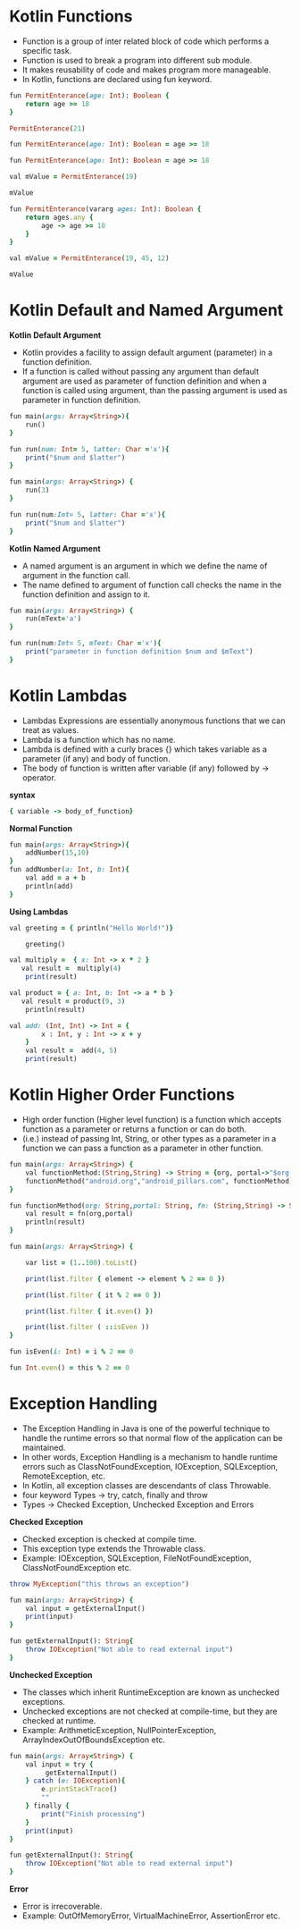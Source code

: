# Kotlin Functions

- Function is a group of inter related block of code which performs a specific task. 
- Function is used to break a program into different sub module. 
- It makes reusability of code and makes program more manageable.
- In Kotlin, functions are declared using fun keyword.

```ruby
fun PermitEnterance(age: Int): Boolean {
    return age >= 18
}

PermitEnterance(21)
```

```ruby
fun PermitEnterance(age: Int): Boolean = age >= 18
```

```ruby
fun PermitEnterance(age: Int): Boolean = age >= 18

val mValue = PermitEnterance(19)

mValue
```

```ruby
fun PermitEnterance(vararg ages: Int): Boolean { 
    return ages.any {
        age -> age >= 18
    }
} 

val mValue = PermitEnterance(19, 45, 12)

mValue
```

# Kotlin Default and Named Argument

__Kotlin Default Argument__

- Kotlin provides a facility to assign default argument (parameter) in a function definition.
- If a function is called without passing any argument than default argument are used as parameter of function definition and when a function is called using argument, than the passing argument is used as parameter in function definition.

```ruby
fun main(args: Array<String>){
    run()
}

fun run(num: Int= 5, latter: Char ='x'){
    print("$num and $latter")
}
```

```ruby
fun main(args: Array<String>) {  
    run(3)  
}  

fun run(num:Int= 5, latter: Char ='x'){  
    print("$num and $latter")  
}  
```

__Kotlin Named Argument__

- A named argument is an argument in which we define the name of argument in the function call. 
- The name defined to argument of function call checks the name in the function definition and assign to it.

```ruby
fun main(args: Array<String>) {
    run(mText='a')
}

fun run(num:Int= 5, mText: Char ='x'){
    print("parameter in function definition $num and $mText")
} 
```

# Kotlin Lambdas

- Lambdas Expressions are essentially anonymous functions that we can treat as values.
- Lambda is a function which has no name. 
- Lambda is defined with a curly braces {} which takes variable as a parameter (if any) and body of function. 
- The body of function is written after variable (if any) followed by -> operator.

__syntax__
```ruby
{ variable -> body_of_function}  
```

__Normal Function__
```ruby
fun main(args: Array<String>){  
    addNumber(15,10)  
}  
fun addNumber(a: Int, b: Int){  
    val add = a + b  
    println(add)  
} 
```

__Using Lambdas__

```ruby
val greeting = { println("Hello World!")}

    greeting()
```

```ruby
val multiply =  { x: Int -> x * 2 }
   val result =  multiply(4)
    print(result)
```
```ruby
val product = { a: Int, b: Int -> a * b }
   val result = product(9, 3)
    println(result)
```

```ruby
val add: (Int, Int) -> Int = {
        x : Int, y : Int -> x + y
    }
    val result =  add(4, 5)
    print(result)
```

# Kotlin Higher Order Functions

- High order function (Higher level function) is a function which accepts function as a parameter or returns a function or can do both. 
- (i.e.) instead of passing Int, String, or other types as a parameter in a function we can pass a function as a parameter in other function.

```ruby
fun main(args: Array<String>) {
    val functionMethod:(String,String) -> String = {org, portal->"$org develop $portal"}
    functionMethod("android.org","android_pillars.com", functionMethod)
}

fun functionMethod(org: String,portal: String, fn: (String,String) -> String): Unit {
    val result = fn(org,portal)
    println(result)
}
```

```ruby
fun main(args: Array<String>) {

    var list = (1..100).toList()

    print(list.filter { element -> element % 2 == 0 })

    print(list.filter { it % 2 == 0 })

    print(list.filter { it.even() })

    print(list.filter ( ::isEven ))
}

fun isEven(i: Int) = i % 2 == 0

fun Int.even() = this % 2 == 0
```

# Exception Handling

- The Exception Handling in Java is one of the powerful technique to handle the runtime errors so that normal flow of the application can be maintained.
- In other words, Exception Handling is a mechanism to handle runtime errors such as ClassNotFoundException, IOException, SQLException, RemoteException, etc.
- In Kotlin, all exception classes are descendants of class Throwable.
- four keyword Types -> try, catch, finally and throw
- Types -> Checked Exception, Unchecked Exception and Errors

__Checked Exception__

- Checked exception is checked at compile time. 
- This exception type extends the Throwable class.
- Example: IOException, SQLException, FileNotFoundException, ClassNotFoundException etc.

```ruby
throw MyException("this throws an exception")  
```

```ruby
fun main(args: Array<String>) {
    val input = getExternalInput()
    print(input)
}

fun getExternalInput(): String{
    throw IOException("Not able to read external input")
}
```

__Unchecked Exception__

- The classes which inherit RuntimeException are known as unchecked exceptions.
- Unchecked exceptions are not checked at compile-time, but they are checked at runtime.
- Example:  ArithmeticException, NullPointerException, ArrayIndexOutOfBoundsException etc.

```ruby
fun main(args: Array<String>) {
    val input = try {
         getExternalInput()
    } catch (e: IOException){
        e.printStackTrace()
        ""
    } finally {
        print("Finish processing")
    }
    print(input)
}

fun getExternalInput(): String{
    throw IOException("Not able to read external input")
}
```

__Error__

- Error is irrecoverable.
- Example: OutOfMemoryError, VirtualMachineError, AssertionError etc.

